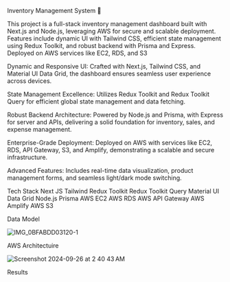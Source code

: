 Inventory Management System 🚀

This project is a full-stack inventory management dashboard built with Next.js and Node.js, leveraging AWS for secure and scalable deployment. Features include dynamic UI with Tailwind CSS, efficient state management using Redux Toolkit, and robust backend with Prisma and Express. Deployed on AWS services like EC2, RDS, and S3

Dynamic and Responsive UI: Crafted with Next.js, Tailwind CSS, and Material UI Data Grid, the dashboard ensures seamless user experience across devices.

State Management Excellence: Utilizes Redux Toolkit and Redux Toolkit Query for efficient global state management and data fetching.

Robust Backend Architecture: Powered by Node.js and Prisma, with Express for server and APIs, delivering a solid foundation for inventory, sales, and expense management.

Enterprise-Grade Deployment: Deployed on AWS with services like EC2, RDS, API Gateway, S3, and Amplify, demonstrating a scalable and secure infrastructure.

Advanced Features: Includes real-time data visualization, product management forms, and seamless light/dark mode switching.


Tech Stack
Next JS
Tailwind
Redux Toolkit
Redux Toolkit Query
Material UI Data Grid
Node.js
Prisma
AWS EC2
AWS RDS
AWS API Gateway
AWS Amplify
AWS S3

Data Model 

![IMG_0BFABDD03120-1](https://github.com/user-attachments/assets/516edced-014b-4618-94d3-1dc0964f8f64)


AWS Architectuire 

![Screenshot 2024-09-26 at 2 40 43 AM](https://github.com/user-attachments/assets/051a5413-3e67-4941-b927-61a6bf2d715a)


Results 





